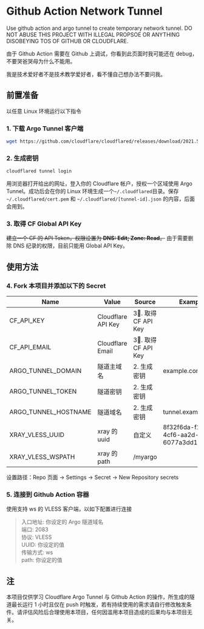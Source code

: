 # Github Action Network Tunnel
Use github action and argo tunnel to create temporary network tunnel. DO NOT ABUSE THIS PROJECT WITH ILLEGAL PROPSOE OR ANYTHING DISOBEYING TOS OF GITHUB OR CLOUDFLARE.

由于 Github Action 需要在 Github 上调试，你看到此页面时我可能还在 debug，不要哭爸哭母为什么不能用。

我是技术爱好者不是技术教学爱好者，看不懂自己想办法不要问我。

## 前置准备
以任意 Linux 环境运行以下指令
### 1. 下载 Argo Tunnel 客户端
```sh
wget https://github.com/cloudflare/cloudflared/releases/download/2021.5.10/cloudflared-linux-amd64 -O /usr/local/bin/cloudflared && chmod +x /usr/local/bin/cloudflared
```
### 2. 生成密钥
```sh
cloudflared tunnel login
```
用浏览器打开给出的网址，登入你的 Cloudflare 帐户，授权一个区域使用 Argo Tunnel。成功后会在你的 Linux 环境生成一个`~/.cloudflared`目录。保存 `~/.cloudflared/cert.pem` 和 `~/.cloudflared/[tunnel-id].json` 的内容，后面会用到。
### 3. 取得 CF Global API Key
~~建立一个 CF 的 API Token，权限设置为 **DNS: Edit; Zone: Read**。~~
由于需要删除 DNS 纪录的权限，目前只能用 Global API Key。

## 使用方法
### 4. Fork 本项目并添加以下的 Secret
| Name | Value | Source | Example |
|-|-|-| - |
| CF_API_KEY | Cloudflare API Key | 3. 取得 CF API Key |
| CF_API_EMAIL | Cloudflare Email | 3. 取得 CF API Key |
| ARGO_TUNNEL_DOMAIN | 隧道主域名 | 2. 生成密钥 | example.com |
| ARGO_TUNNEL_TOKEN | 隧道密钥 | 2. 生成密钥 | |
| ARGO_TUNNEL_HOSTNAME | 隧道域名 | 2. 生成密钥 | tunnel.example.com |
| XRAY_VLESS_UUID | xray 的 uuid | 自定义 | 8f32f6da-f296-4cf6-aa2d-6077a3dd1308 |
| XRAY_VLESS_WSPATH | xray 的 path | /myargo |

设置路径：Repo 页面 → Settings → Secret → New Repository secrets <br>

### 5. 连接到 Github Action 容器
使用支持 ws 的 VLESS 客户端，以如下配置进行连接
> 入口地址: 你设定的 Argo 隧道域名 <br>
> 端口: 2083 <br>
> 协议: VLESS <br>
> UUID: 你设定的值 <br>
> 传输方式: ws <br>
> path: 你设定的值<br>

## 注
本项目仅供学习 Cloudflare Argo Tunnel 与 Github Action 的操作，所生成的隧道最长运行 1 小时且仅在 push 时触发，若有持续使用的需求请自行修改触发条件。请评估风险后合理使用本项目，任何因滥用本项目造成的后果均与本项目无关。
